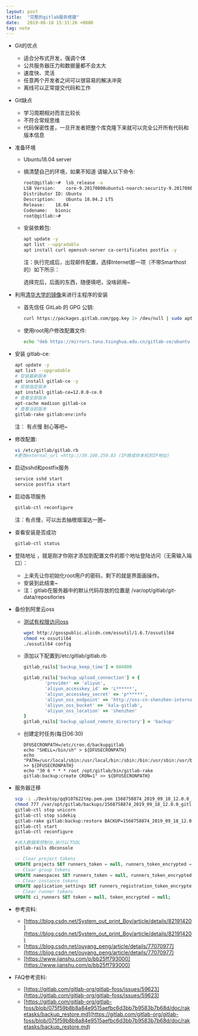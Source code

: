 ```yaml
---
layout: post
title:  "完整的gitlab服务搭建"
date:   2019-06-18 15:31:26 +0800
tag: note
---
```


- Git的优点
    - 适合分布式开发，强调个体
    - 公共服务器压力和数据量都不会太大
    - 速度快、灵活
    - 任意两个开发者之间可以很容易的解决冲突
    - 离线可以正常提交代码和工作
- Git缺点
    - 学习周期相对而言比较长
    - 不符合常规思维
    - 代码保密性差，一旦开发者把整个库克隆下来就可以完全公开所有代码和版本信息

- 准备环境
    - Ubuntu18.04 server
    - 搞清楚自己的环境，如果不知道 请输入以下命令:
        ```bash
        root@gitlab:~#  lsb_release -a
        LSB Version:	core-9.20170808ubuntu1-noarch:security-9.20170808ubuntu1-noarch
        Distributor ID:	Ubuntu
        Description:	Ubuntu 18.04.2 LTS
        Release:	18.04
        Codename:	bionic
        root@gitlab:~#
        ```
    - 安装依赖包:
        ```bash
        apt update -y
        apt list --upgradable
        apt install curl openssh-server ca-certificates postfix -y
        ```
        注：执行完成后，出现邮件配置，选择Internet那一项（不带Smarthost的）如下所示：
        
        选择完后，后面的东西，随便填吧，没啥卵用~
- 利用[清华大学的镜像](https://mirror.tuna.tsinghua.edu.cn/help/gitlab-ce/)来进行主程序的安装
    - 首先信任 GitLab 的 GPG 公钥:
        ```bash
        curl https://packages.gitlab.com/gpg.key 2> /dev/null | sudo apt-key add - &>/dev/null
        ```
    - 使用root用户修改配置文件:
        ```bash
        echo "deb https://mirrors.tuna.tsinghua.edu.cn/gitlab-ce/ubuntu xenial main" >> /etc/apt/sources.list.d/gitlab-ce.list
        ```
- 安装 gitlab-ce:
    ```bash
    apt update -y
    apt list --upgradable
    # 安装最新版本
    apt install gitlab-ce -y
    # 安装指定版本
    apt install gitlab-ce=12.0.0-ce.0
    # 查看全部版本
    apt-cache madison gitlab-ce
    # 查看当前版本
    gitlab-rake gitlab:env:info
    ```
    注： 有点慢 耐心等吧~ 
- 修改配置:
    ```bash
    vi /etc/gitlab/gitlab.rb
    #更改external_url =http://39.108.250.83 (IP换成你本机的IP地址)
    ```
- 启动sshd和postfix服务
    ```bash
    service sshd start
    service postfix start
    ```
- 启动各项服务
    ```bash
    gitlab-ctl reconfigure
    ```
    注：有点慢，可以出去抽根烟溜达一圈~
- 查看安装是否成功
    ```bash
    gitlab-ctl status
    ```
- 登陆地址 ，就是刚才你刚才添加到配置文件的那个地址登陆访问（无需输入端口）：
    - 上来先让你初始化root用户的密码，剩下的就是界面画操作。 
    - 安装到此结束~
    - 注：gitlab在服务器中的默认代码存放的位置是 /var/opt/gitlab/git-data/repositories

- 备份到阿里云oss
    - [测试有权限访问oss](https://help.aliyun.com/document_detail/50452.html)
        ```bash
        wget http://gosspublic.alicdn.com/ossutil/1.6.7/ossutil64
        chmod +x ossutil64
        ./ossutil64 config
        ```
    - 添加以下配置到/etc/gitlab/gitlab.rb
        ```rb
        gitlab_rails['backup_keep_time'] = 604800

        gitlab_rails['backup_upload_connection'] = {
                'provider' => 'aliyun',
                'aliyun_accesskey_id' => 'L******',
                'aliyun_accesskey_secret' => 'p******',
                'aliyun_oss_endpoint' => 'http://oss-cn-shenzhen-internal.aliyuncs.com',
                'aliyun_oss_bucket' => 'kala-gitlab',
                'aliyun_oss_location' => 'shenzhen'
        }
        gitlab_rails['backup_upload_remote_directory'] = 'backup'
        ```
    - 创建定时任务(每日06:30)
        ```
        DFUSECRONPATH=/etc/cron.d/backupgitlab
        echo "SHELL=/bin/sh" > ${DFUSECRONPATH}
        echo "PATH=/usr/local/sbin:/usr/local/bin:/sbin:/bin:/usr/sbin:/usr/bin" >> ${DFUSECRONPATH}
        echo "30 6 * * * root /opt/gitlab/bin/gitlab-rake gitlab:backup:create CRON=1" >> ${DFUSECRONPATH}
        ```
- 服务器迁移
    ```bash
    scp -i ./Desktop/qq9107622tmp.pem.pem 1568758874_2019_09_18_12.0.0_gitlab_backup.tar root@39.108.250.83:/var/opt/gitlab/backups/
    chmod 777 /var/opt/gitlab/backups/1568758874_2019_09_18_12.0.0_gitlab_backup.tar
    gitlab-ctl stop unicorn
    gitlab-ctl stop sidekiq
    gitlab-rake gitlab:backup:restore BACKUP=1568758874_2019_09_18_12.0.0
    gitlab-ctl start
    gitlab-ctl reconfigure

    #进入数据库控制台,执行以下SQL
    gitlab-rails dbconsole
    ```
    ```sql
    -- Clear project tokens
    UPDATE projects SET runners_token = null, runners_token_encrypted = null;
    -- Clear group tokens
    UPDATE namespaces SET runners_token = null, runners_token_encrypted = null;
    -- Clear instance tokens
    UPDATE application_settings SET runners_registration_token_encrypted = null;
    -- Clear runner tokens
    UPDATE ci_runners SET token = null, token_encrypted = null;
    ```

- 参考资料:
    - [https://blog.csdn.net/System_out_print_Boy/article/details/82191420](https://blog.csdn.net/System_out_print_Boy/article/details/82191420)
    - [https://blog.csdn.net/ouyang_peng/article/details/77070977](https://blog.csdn.net/ouyang_peng/article/details/77070977)
    - [https://www.jianshu.com/p/bb25ff793000](https://www.jianshu.com/p/bb25ff793000)

- FAQ参考资料:
    - [https://gitlab.com/gitlab-org/gitlab-foss/issues/59623](https://gitlab.com/gitlab-org/gitlab-foss/issues/59623)
    - [https://gitlab.com/gitlab-org/gitlab-foss/blob/075f59b8b8a84e9515aefbc6d3bb7b9583b7b68d/doc/raketasks/backup_restore.md](https://gitlab.com/gitlab-org/gitlab-foss/blob/075f59b8b8a84e9515aefbc6d3bb7b9583b7b68d/doc/raketasks/backup_restore.md)
